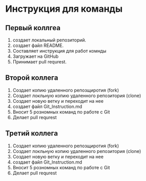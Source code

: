 # Инструкция для команды

## Первый коллгеа
1. создает локальный репозиторий.
2. создает файл README.
3. Составляет инструкция для работ комнды
4. Загружает на GitHub 
5. Принимает pull requrest.

## Второй коллега
1. Создает копию удаленного репозщиротия (fork)
2. Создает локльную копию удаленного репозитория (clone)
3. Создает новую ветку и переходит на нее
4. создает файл Git_Instruction.md
5. Вносит 5 розномных команд по работе с Git
6. Делает pull requrest

## Третий коллега
1. Создает копию удаленного репозщиротия (fork)
2. Создает локльную копию удаленного репозитория (clone)
3. Создает новую ветку и переходит на нее
4. создает файл Git_Instruction.md
5. Вносит 5 розномных команд по работе с Git
6. Делает pull requrest
